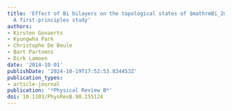 ```yaml
---
title: 'Effect of Bi bilayers on the topological states of $mathrmBi_2mathrmSe_3$:
  A first-principles study'
authors:
- Kirsten Govaerts
- Kyungwha Park
- Christophe De Beule
- Bart Partoens
- Dirk Lamoen
date: '2014-10-01'
publishDate: '2024-10-19T17:52:53.834453Z'
publication_types:
- article-journal
publication: '*Physical Review B*'
doi: 10.1103/PhysRevB.90.155124
---
```

